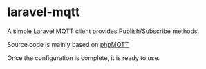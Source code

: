 # laravel-mqtt

A simple Laravel MQTT client provides Publish/Subscribe methods.

Source code is mainly based on [phpMQTT](https://github.com/bluerhinos/phpMQTT)

Once the configuration is complete, it is ready to use.

